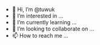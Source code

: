 - 👋 Hi, I’m @tuwuk
- 👀 I’m interested in ...
- 🌱 I’m currently learning ...
- 💞️ I’m looking to collaborate on ...
- 📫 How to reach me ...

<!---
tuwuk/tuwuk is a ✨ special ✨ repository because its `README.md` (this file) appears on your GitHub profile.
You can click the Preview link to take a look at your changes.
--->
